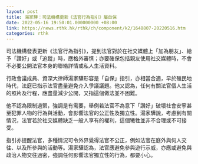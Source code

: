 ```yaml
---
layout: post
title: 湯家驊：司法機構更新《法官行為指引》屬自保
date: 2022-05-16 19:50:01.000000000 +08:00
link: https://news.rthk.hk/rthk/ch/component/k2/1648807-20220516.htm
categories: rthk
---
```


司法機構發表更新《法官行為指引》，提到法官對於在社交媒體上「加為朋友」、給予「讚好」或「追蹤」時，應格外審慎；亦要確保包括親友使用社交媒體時，不會不必要公開法官本身的聯絡詳情或私人生活資料。

行政會議成員、資深大律師湯家驊形容是「自保」指引，亦相當合適，早於殖民地時代，法庭已指示法官盡量避免介入爭議議題。他又認為，任何有關法官個人生活的照片及行程，應盡量減少公開，又指這個做法並不困難。

他不認為限制過緊，強調是有需要，舉例若法官不為意下「讚好」破壞社會安寧甚至犯罪人物的行為與活動，會影響法官的公正性及獨立性。湯家驊說，考慮到有關情況，法官若於社交媒體缺乏一般人享有的權利，這個犧牲並非不合理或不可接受。

指引亦提醒法官，多種情況可令外界覺得法官不公正，例如法官在庭外與何人交往、以及所參與的活動等。湯家驊認為，法官應避免參與遊行示威，亦應或避免與政治人物交往過密，強調任何影響法官獨立性的行為，都要小心。
